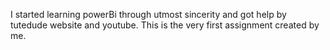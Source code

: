 I started learning powerBi through utmost sincerity and got help by tutedude website and youtube.
This is the very first assignment created by me.
